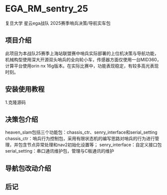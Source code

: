 # EGA_RM_sentry_25
复旦大学 星云ega战队 2025赛季哨兵决策/导航实车包
## 项目介绍
此项目为本战队25赛季上海站联盟赛中哨兵实际部署的上位机决策与导航功能，机械构型使用深大开源双头哨兵的全向轮小车，传感器方面仅使用一台MID360，计算平台使用orin nx 16g版本。在实际比赛中，功能表现稳定，有较多高光表现时刻。
## 安装使用教程
1.克隆源码
## 决策包介绍
heaven_slam包括三个功能包：chassis_ctr、senry_interface和serial_setting
chassis_ctr：哨兵行为控制包，采用有限状态机的编写思路对哨兵的行为进行管理，并包含节点异常处理和nav2初始化设置等；
senry_interface：自定义接口包
serial_setting：串口通讯维护包，管理与C板通讯的维护
## 导航包改动介绍
## 后记